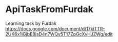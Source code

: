 # ApiTaskFromFurdak
Learning task by Furdak <br>
https://docs.google.com/document/d/17kiTTR-2UK6x1iGjbE8jsD4n7WQy5T17ZpGcXvHJZWg/edit
